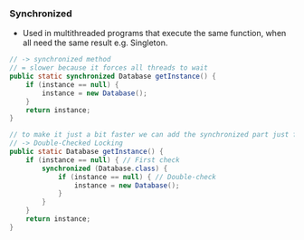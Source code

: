 ### Synchronized
- Used in multithreaded programs that execute the same function, when all need the same result e.g. Singleton.
```java
// -> synchronized method
// = slower because it forces all threads to wait 
public static synchronized Database getInstance() {
    if (instance == null) {
        instance = new Database();
    }
    return instance;
}

// to make it just a bit faster we can add the synchronized part just for the part that needs the waiting
// -> Double-Checked Locking
public static Database getInstance() {
    if (instance == null) { // First check
        synchronized (Database.class) {
            if (instance == null) { // Double-check
                instance = new Database();
            }
        }
    }
    return instance;
}
```